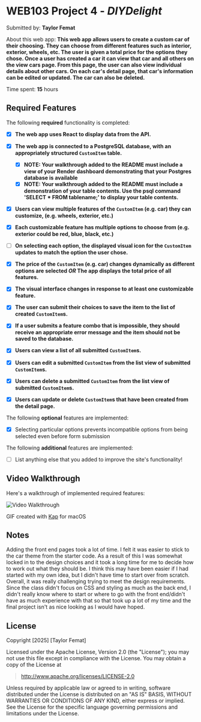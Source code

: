 # WEB103 Project 4 - *DIYDelight*

Submitted by: **Taylor Femat**

About this web app: **This web app allows users to create a custom car of their choosing. They can choose from different features such as interior, exterior, wheels, etc. The user is given a total price for the options they chose. Once a user has created a car it can view that car and all others on the view cars page. From this page, the user can also view individual details about other cars. On each car's detail page, that car's information can be edited or updated. The car can also be deleted.**

Time spent: **15** hours

## Required Features

The following **required** functionality is completed:

<!-- Make sure to check off completed functionality below -->
- [x] **The web app uses React to display data from the API.**
- [x] **The web app is connected to a PostgreSQL database, with an appropriately structured `CustomItem` table.**
  - [x]  **NOTE: Your walkthrough added to the README must include a view of your Render dashboard demonstrating that your Postgres database is available**
  - [x]  **NOTE: Your walkthrough added to the README must include a demonstration of your table contents. Use the psql command 'SELECT * FROM tablename;' to display your table contents.**
- [x] **Users can view **multiple** features of the `CustomItem` (e.g. car) they can customize, (e.g. wheels, exterior, etc.)**
- [x] **Each customizable feature has multiple options to choose from (e.g. exterior could be red, blue, black, etc.)**
- [ ] **On selecting each option, the displayed visual icon for the `CustomItem` updates to match the option the user chose.**
- [x] **The price of the `CustomItem` (e.g. car) changes dynamically as different options are selected *OR* The app displays the total price of all features.**
- [x] **The visual interface changes in response to at least one customizable feature.**
- [x] **The user can submit their choices to save the item to the list of created `CustomItem`s.**
- [x] **If a user submits a feature combo that is impossible, they should receive an appropriate error message and the item should not be saved to the database.**
- [x] **Users can view a list of all submitted `CustomItem`s.**
- [x] **Users can edit a submitted `CustomItem` from the list view of submitted `CustomItem`s.**
- [x] **Users can delete a submitted `CustomItem` from the list view of submitted `CustomItem`s.**
- [x] **Users can update or delete `CustomItem`s that have been created from the detail page.**


The following **optional** features are implemented:

- [x] Selecting particular options prevents incompatible options from being selected even before form submission

The following **additional** features are implemented:

- [ ] List anything else that you added to improve the site's functionality!

## Video Walkthrough

Here's a walkthrough of implemented required features:

<img src='http://i.imgur.com/link/to/your/gif/file.gif' title='Video Walkthrough' width='' alt='Video Walkthrough' />

<!-- Replace this with whatever GIF tool you used! -->
GIF created with [Kap](https://getkap.co/) for macOS


## Notes

Adding the front end pages took a lot of time. I felt it was easier to stick to the car theme from the starter code. As a result of this I was somewhat locked in to the design choices and it took a long time for me to decide how to work out what they should be. I think this may have been easier if I had started with my own idea, but I didn't have time to start over from scratch. Overall, it was really challenging trying to meet the design requirements. Since the class didn't focus on CSS and styling as much as the back end, I didn't really know where to start or where to go with the front end/didn't have as much experience with that so that took up a lot of my time and the final project isn't as nice looking as I would have hoped. 

## License

Copyright [2025] [Taylor Femat]

Licensed under the Apache License, Version 2.0 (the "License"); you may not use this file except in compliance with the License. You may obtain a copy of the License at

> http://www.apache.org/licenses/LICENSE-2.0

Unless required by applicable law or agreed to in writing, software distributed under the License is distributed on an "AS IS" BASIS, WITHOUT WARRANTIES OR CONDITIONS OF ANY KIND, either express or implied. See the License for the specific language governing permissions and limitations under the License.
